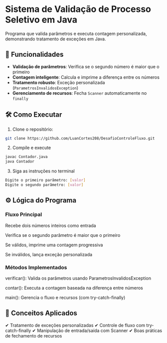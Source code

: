 # **Sistema de Validação de Processo Seletivo em Java**

Programa que valida parâmetros e executa contagem personalizada, demonstrando tratamento de exceções em Java.

## 📝 **Funcionalidades**
- **Validação de parâmetros**: Verifica se o segundo número é maior que o primeiro
- **Contagem inteligente**: Calcula e imprime a diferença entre os números
- **Tratamento robusto**: Exceção personalizada (`ParametrosInvalidosException`)
- **Gerenciamento de recursos**: Fecha `Scanner` automaticamente no `finally`

## 🛠️ **Como Executar**
1. Clone o repositório:
```bash
git clone https://github.com/LuanCortes208/DesafioControleFluxo.git
```

2. Compile e execute
```bash
javac Contador.java
java Contador
```

3. Siga as instruções no terminal
```bash
Digite o primeiro parâmetro: [valor]
Digite o segundo parâmetro: [valor]
```

## ⚙️ **Lógica do Programa**
### **Fluxo Principal**
Recebe dois números inteiros como entrada

Verifica se o segundo parâmetro é maior que o primeiro

Se válidos, imprime uma contagem progressiva

Se inválidos, lança exceção personalizada

### **Métodos Implementados**
verificar(): Valida os parâmetros usando ParametrosInvalidosException

contar(): Executa a contagem baseada na diferença entre números

main(): Gerencia o fluxo e recursos (com try-catch-finally)

## 🧠 **Conceitos Aplicados**
✔ Tratamento de exceções personalizadas
✔ Controle de fluxo com try-catch-finally
✔ Manipulação de entrada/saída com Scanner
✔ Boas práticas de fechamento de recursos
